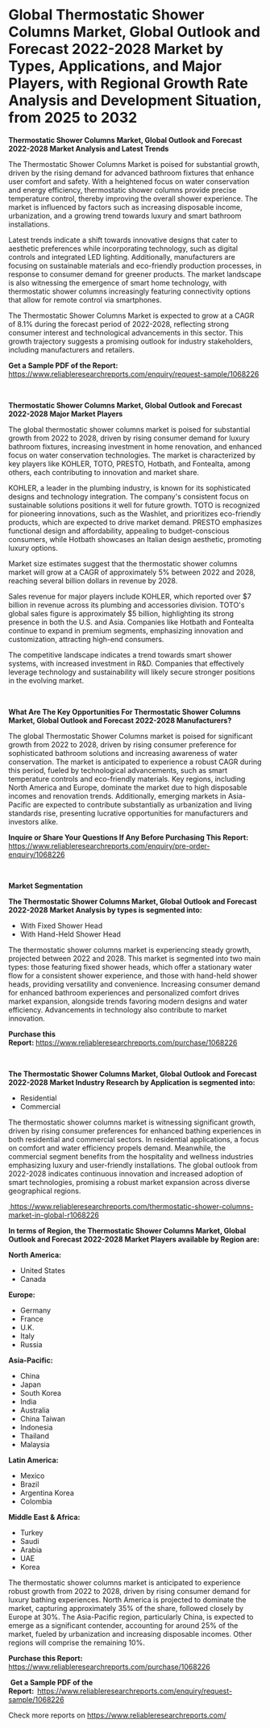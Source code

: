 <p><h1>Global Thermostatic Shower Columns Market, Global Outlook and Forecast 2022-2028 Market by Types, Applications, and Major Players, with Regional Growth Rate Analysis and Development Situation, from 2025 to 2032</h1></p><p><strong>Thermostatic Shower Columns Market, Global Outlook and Forecast 2022-2028 Market Analysis and Latest Trends</strong></p>
<p><p>The Thermostatic Shower Columns Market is poised for substantial growth, driven by the rising demand for advanced bathroom fixtures that enhance user comfort and safety. With a heightened focus on water conservation and energy efficiency, thermostatic shower columns provide precise temperature control, thereby improving the overall shower experience. The market is influenced by factors such as increasing disposable income, urbanization, and a growing trend towards luxury and smart bathroom installations.</p><p>Latest trends indicate a shift towards innovative designs that cater to aesthetic preferences while incorporating technology, such as digital controls and integrated LED lighting. Additionally, manufacturers are focusing on sustainable materials and eco-friendly production processes, in response to consumer demand for greener products. The market landscape is also witnessing the emergence of smart home technology, with thermostatic shower columns increasingly featuring connectivity options that allow for remote control via smartphones.</p><p>The Thermostatic Shower Columns Market is expected to grow at a CAGR of 8.1% during the forecast period of 2022-2028, reflecting strong consumer interest and technological advancements in this sector. This growth trajectory suggests a promising outlook for industry stakeholders, including manufacturers and retailers.</p></p>
<p><strong>Get a Sample PDF of the Report:&nbsp;</strong> <a href="https://www.reliableresearchreports.com/enquiry/request-sample/1068226?utm_campaign=3054&utm_medium=2&utm_source=Github&utm_content=ia&utm_term=21032025&utm_id=thermostatic-shower-columns-market-global-outlook-and-forecast-2022-2028">https://www.reliableresearchreports.com/enquiry/request-sample/1068226</a></p>
<p>&nbsp;</p>
<p><strong>Thermostatic Shower Columns Market, Global Outlook and Forecast 2022-2028 Major Market Players</strong></p>
<p><p>The global thermostatic shower columns market is poised for substantial growth from 2022 to 2028, driven by rising consumer demand for luxury bathroom fixtures, increasing investment in home renovation, and enhanced focus on water conservation technologies. The market is characterized by key players like KOHLER, TOTO, PRESTO, Hotbath, and Fontealta, among others, each contributing to innovation and market share.</p><p>KOHLER, a leader in the plumbing industry, is known for its sophisticated designs and technology integration. The company's consistent focus on sustainable solutions positions it well for future growth. TOTO is recognized for pioneering innovations, such as the Washlet, and prioritizes eco-friendly products, which are expected to drive market demand. PRESTO emphasizes functional design and affordability, appealing to budget-conscious consumers, while Hotbath showcases an Italian design aesthetic, promoting luxury options.</p><p>Market size estimates suggest that the thermostatic shower columns market will grow at a CAGR of approximately 5% between 2022 and 2028, reaching several billion dollars in revenue by 2028. </p><p>Sales revenue for major players include KOHLER, which reported over $7 billion in revenue across its plumbing and accessories division. TOTO's global sales figure is approximately $5 billion, highlighting its strong presence in both the U.S. and Asia. Companies like Hotbath and Fontealta continue to expand in premium segments, emphasizing innovation and customization, attracting high-end consumers.</p><p>The competitive landscape indicates a trend towards smart shower systems, with increased investment in R&D. Companies that effectively leverage technology and sustainability will likely secure stronger positions in the evolving market.</p></p>
<p>&nbsp;</p>
<p><strong>What Are The Key Opportunities For Thermostatic Shower Columns Market, Global Outlook and Forecast 2022-2028 Manufacturers?</strong></p>
<p><p>The global Thermostatic Shower Columns market is poised for significant growth from 2022 to 2028, driven by rising consumer preference for sophisticated bathroom solutions and increasing awareness of water conservation. The market is anticipated to experience a robust CAGR during this period, fueled by technological advancements, such as smart temperature controls and eco-friendly materials. Key regions, including North America and Europe, dominate the market due to high disposable incomes and renovation trends. Additionally, emerging markets in Asia-Pacific are expected to contribute substantially as urbanization and living standards rise, presenting lucrative opportunities for manufacturers and investors alike.</p></p>
<p><strong>Inquire or Share Your Questions If Any Before Purchasing This Report:</strong> <a href="https://www.reliableresearchreports.com/enquiry/pre-order-enquiry/1068226?utm_campaign=3054&utm_medium=2&utm_source=Github&utm_content=ia&utm_term=21032025&utm_id=thermostatic-shower-columns-market-global-outlook-and-forecast-2022-2028">https://www.reliableresearchreports.com/enquiry/pre-order-enquiry/1068226</a></p>
<p>&nbsp;</p>
<p><strong>Market Segmentation</strong></p>
<p><strong>The Thermostatic Shower Columns Market, Global Outlook and Forecast 2022-2028 Market Analysis by types is segmented into:</strong></p>
<p><ul><li>With Fixed Shower Head</li><li>With Hand-Held Shower Head</li></ul></p>
<p><p>The thermostatic shower columns market is experiencing steady growth, projected between 2022 and 2028. This market is segmented into two main types: those featuring fixed shower heads, which offer a stationary water flow for a consistent shower experience, and those with hand-held shower heads, providing versatility and convenience. Increasing consumer demand for enhanced bathroom experiences and personalized comfort drives market expansion, alongside trends favoring modern designs and water efficiency. Advancements in technology also contribute to market innovation.</p></p>
<p><strong>Purchase this Report:&nbsp;</strong><a href="https://www.reliableresearchreports.com/purchase/1068226?utm_campaign=3054&utm_medium=2&utm_source=Github&utm_content=ia&utm_term=21032025&utm_id=thermostatic-shower-columns-market-global-outlook-and-forecast-2022-2028">https://www.reliableresearchreports.com/purchase/1068226</a></p>
<p>&nbsp;</p>
<p><strong>The Thermostatic Shower Columns Market, Global Outlook and Forecast 2022-2028 Market Industry Research by Application is segmented into:</strong></p>
<p><ul><li>Residential</li><li>Commercial</li></ul></p>
<p><p>The thermostatic shower columns market is witnessing significant growth, driven by rising consumer preferences for enhanced bathing experiences in both residential and commercial sectors. In residential applications, a focus on comfort and water efficiency propels demand. Meanwhile, the commercial segment benefits from the hospitality and wellness industries emphasizing luxury and user-friendly installations. The global outlook from 2022-2028 indicates continuous innovation and increased adoption of smart technologies, promising a robust market expansion across diverse geographical regions.</p></p>
<p><a href="https://www.reliableresearchreports.com/thermostatic-shower-columns-market-in-global-r1068226?utm_campaign=3054&utm_medium=2&utm_source=Github&utm_content=ia&utm_term=21032025&utm_id=thermostatic-shower-columns-market-global-outlook-and-forecast-2022-2028">&nbsp;https://www.reliableresearchreports.com/thermostatic-shower-columns-market-in-global-r1068226</a></p>
<p><strong>In terms of Region, the Thermostatic Shower Columns Market, Global Outlook and Forecast 2022-2028 Market Players available by Region are:</strong></p>
<p>
    <p> <strong> North America: </strong>
        <ul>
            <li>United States</li>
            <li>Canada</li>
        </ul>
        </p> 
    <p> <strong> Europe: </strong>
        <ul>
            <li>Germany</li>
            <li>France</li>
            <li>U.K.</li>
            <li>Italy</li>
            <li>Russia</li>
        </ul>
        </p> 
    <p> <strong> Asia-Pacific: </strong>
        <ul>
            <li>China</li>
            <li>Japan</li>
            <li>South Korea</li>
            <li>India</li>
            <li>Australia</li>
            <li>China Taiwan</li>
            <li>Indonesia</li>
            <li>Thailand</li>
            <li>Malaysia</li>
        </ul>
        </p> 
    <p> <strong> Latin America: </strong>
        <ul>
            <li>Mexico</li>
            <li>Brazil</li>
            <li>Argentina Korea</li>
            <li>Colombia</li>
        </ul>
        </p> 
    <p> <strong> Middle East & Africa: </strong>
        <ul>
            <li>Turkey</li>
            <li>Saudi</li>
            <li>Arabia</li>
            <li>UAE</li>
            <li>Korea</li>
        </ul>
    </p>
    </p>
<p><p>The thermostatic shower columns market is anticipated to experience robust growth from 2022 to 2028, driven by rising consumer demand for luxury bathing experiences. North America is projected to dominate the market, capturing approximately 35% of the share, followed closely by Europe at 30%. The Asia-Pacific region, particularly China, is expected to emerge as a significant contender, accounting for around 25% of the market, fueled by urbanization and increasing disposable incomes. Other regions will comprise the remaining 10%.</p></p>
<p><strong>Purchase this Report: </strong><a href="https://www.reliableresearchreports.com/purchase/1068226?utm_campaign=3054&utm_medium=2&utm_source=Github&utm_content=ia&utm_term=21032025&utm_id=thermostatic-shower-columns-market-global-outlook-and-forecast-2022-2028">https://www.reliableresearchreports.com/purchase/1068226</a></p>
<p>&nbsp;<strong>Get a Sample PDF of the Report:&nbsp;&nbsp;</strong><a href="https://www.reliableresearchreports.com/enquiry/request-sample/1068226?utm_campaign=3054&utm_medium=2&utm_source=Github&utm_content=ia&utm_term=21032025&utm_id=thermostatic-shower-columns-market-global-outlook-and-forecast-2022-2028">https://www.reliableresearchreports.com/enquiry/request-sample/1068226</a></p>
<p><strong></strong></p>
<p>Check more reports on <a href="https://www.reliableresearchreports.com/?utm_campaign=3054&utm_medium=2&utm_source=Github&utm_content=ia&utm_term=21032025&utm_id=thermostatic-shower-columns-market-global-outlook-and-forecast-2022-2028">https://www.reliableresearchreports.com/</a></p>